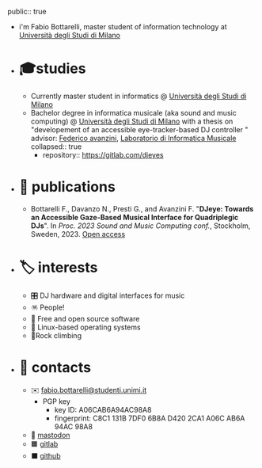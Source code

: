 public:: true

- i'm Fabio Bottarelli, master student of information technology at [Università degli Studi di Milano](https://www.unimi.it)
- # 🎓studies
	- Currently master student in informatics @  [Università degli Studi di Milano](https://www.unimi.it)
	- Bachelor degree in informatica musicale (aka sound and music computing) @ [Università degli Studi di Milano](https://www.unimi.it) with a thesis on "developement of an accessible eye-tracker-based DJ controller " advisor: [Federico avanzini](https://avanzini.di.unimi.it/), [Laboratorio di Informatica Musicale](https://www.lim.di.unimi.it/)
	  collapsed:: true
		- repository:: https://gitlab.com/djeyes
- # 📜 publications
	- Bottarelli F., Davanzo N., Presti G., and Avanzini F. "**DJeye: Towards an Accessible Gaze-Based Musical Interface for Quadriplegic DJs**". In *Proc. 2023 Sound and Music Computing conf.*, Stockholm, Sweden, 2023. [Open access](https://hdl.handle.net/2434/1023536)
- # 🏷 interests
	- 🎛 DJ hardware and digital interfaces for music
	- 🪅 People!
	- 💾 Free and open source software
	- 🐧 Linux-based operating systems
	- 🧗Rock climbing
- # 📨 contacts
	- ✉️ [fabio.bottarelli@studenti.unimi.it](mailto:fabio.bottarelli@studenti.unimi.it)
		- PGP key
			- key ID: A06CAB6A94AC98A8
			- fingerprint: C8C1 131B 7DF0 6B8A D420 2CA1 A06C AB6A 94AC 98A8
	- 🐘 <a rel="me" href="https://mastodon.social/@olbotta">mastodon</a>
	- 🟧 [gitlab](https://gitlab.com/olbotta)
	- ⬛ [github](https://github.com/olbotta)
